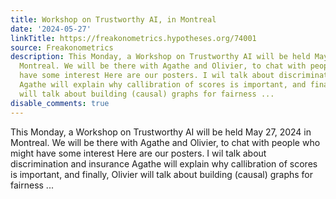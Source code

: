 ```yaml
---
title: Workshop on Trustworthy AI, in Montreal
date: '2024-05-27'
linkTitle: https://freakonometrics.hypotheses.org/74001
source: Freakonometrics
description: This Monday, a Workshop on Trustworthy AI will be held May 27, 2024 in
  Montreal. We will be there with Agathe and Olivier, to chat with people who might
  have some interest Here are our posters. I wil talk about discrimination and insurance
  Agathe will explain why callibration of scores is important, and finally, Olivier
  will talk about building (causal) graphs for fairness ...
disable_comments: true
---
```

This Monday, a Workshop on Trustworthy AI will be held May 27, 2024 in Montreal. We will be there with Agathe and Olivier, to chat with people who might have some interest Here are our posters. I wil talk about discrimination and insurance Agathe will explain why callibration of scores is important, and finally, Olivier will talk about building (causal) graphs for fairness ...